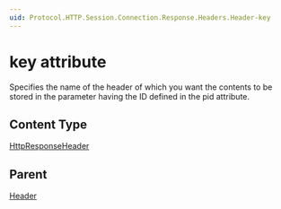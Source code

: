 ```yaml
---
uid: Protocol.HTTP.Session.Connection.Response.Headers.Header-key
---
```


# key attribute

Specifies the name of the header of which you want the contents to be stored in the parameter having the ID defined in the pid attribute.

## Content Type

[HttpResponseHeader](xref:Protocol-HttpResponseHeader)

## Parent

[Header](xref:Protocol.HTTP.Session.Connection.Response.Headers.Header)
